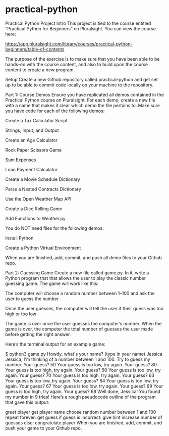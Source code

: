 # practical-python

Practical Python Project
Intro
This project is tied to the course entitled “Practical Python for Beginners” on Pluralsight. You can view the course here:

https://app.pluralsight.com/library/courses/practical-python-beginners/table-of-contents

The purpose of the exercise is to make sure that you have been able to be hands-on with the course content, and also to build upon the course content to create a new program.

Setup
Create a new Github repository called practical-python and get set up to be able to commit code locally on your machine to the repository.

Part 1: Course Demos
Ensure you have replicated all demos contained in the Practical Python course on Pluralsight. For each demo, create a new file with a name that makes it clear which demo the file pertains to. Make sure you have code for each of the following demos:

Create a Tax Calculator Script

Strings, Input, and Output

Create an Age Calculator

Rock Paper Scissors Game

Sum Expenses

Loan Payment Calculator

Create a Movie Schedule Dictionary

Parse a Nested Contracts Dictionary

Use the Open Weather Map API

Create a Dice Rolling Game

Add Functions to Weather.py

You do NOT need files for the following demos:

Install Python

Create a Python Virtual Environment

When you are finished, add, commit, and push all demo files to your Github repo.

Part 2: Guessing Game
Create a new file called game.py. In it, write a Python program that that allows the user to play the classic number guessing game. The game will work like this:

The computer will choose a random number between 1–100 and ask the user to guess the number

Once the user guesses, the computer will tell the user if their guess was too high or too low

The game is over once the user guesses the computer’s number. When the game is over, the computer the total number of guesses the user made before getting the right answer.

Here’s the terminal output for an example game:

$ python3 game.py
Howdy, what's your name?
(type in your name) Jessica
Jessica, I'm thinking of a number between 1 and 100.
Try to guess my number.
Your guess? 50
Your guess is too low, try again.
Your guess? 80
Your guess is too high, try again.
Your guess? 60
Your guess is too low, try again.
Your guess? 70
Your guess is too high, try again.
Your guess? 63
Your guess is too low, try again.
Your guess? 64
Your guess is too low, try again.
Your guess? 67
Your guess is too low, try again.
Your guess? 69
Your guess is too high, try again.
Your guess? 68
Well done, Jessica! You found my number in 9 tries!
Here’s a rough pseudocode outline of the program that gave this output:

greet player
get player name
choose random number between 1 and 100
repeat forever:
    get guess
    if guess is incorrect:
        give hint
        increase number of guesses
    else:
        congratulate player
When you are finished, add, commit, and push your game to your Github repo.
